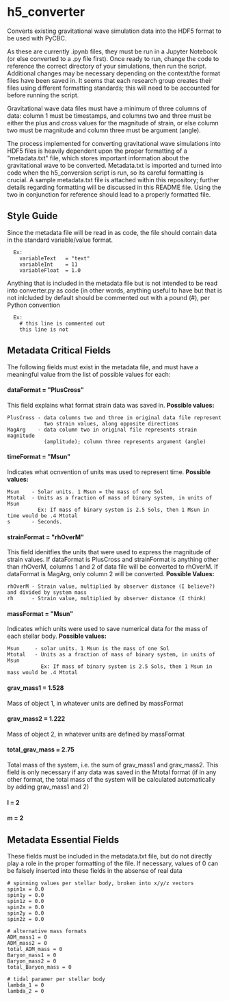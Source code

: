 # h5_converter
Converts existing gravitational wave simulation data into the HDF5 format to be used with PyCBC.

As these are currently .ipynb files, they must be run in a Jupyter Notebook (or else converted to a .py file first). Once ready to run, change the code to reference the correct directory of your simulations, then run the script. Additional changes may be necessary depending on the context/the format files have been saved in. It seems that each research group creates their files using different formatting standards; this will need to be accounted for before running the script.

Gravitational wave data files must have a minimum of three columns of data: column 1 must be timestamps, and columns two and three must be either the plus and cross values for the magnitude of strain, or else column two must be magnitude and column three must be argument (angle).

The process implemented for converting gravitational wave simulations into HDF5 files is heavily dependent upon the proper formatting of a "metadata.txt" file, which stores important information about the gravitational wave to be converted. Metadata.txt is imported and turned into code when the h5_conversion script is run, so its careful formatting is crucial. A sample metadata.txt file is attached within this repository; further details regarding formatting will be discussed in this README file. Using the two in conjunction for reference should lead to a properly formatted file. 

## Style Guide

Since the metadata file will be read in as code, the file should contain data in the standard variable/value format. 
```
  Ex: 
    variableText   = "text"
    variableInt    = 11
    variableFloat  = 1.0
```    
Anything that is included in the metadata file but is not intended to be read into converter.py as code (in other words, anything useful to have but that is not inlcluded by default should be commented out with a pound (#), per Python convention
```
  Ex:
    # this line is commented out
    this line is not
```
## Metadata Critical Fields
The following fields must exist in the metadata file, and must have a meaningful value from the list of possible values for each:

#### dataFormat = "PlusCross"
This field explains what format strain data was saved in. **Possible values:** 
```
PlusCross - data columns two and three in original data file represent 
            two strain values, along opposite directions
MagArg    - data column two in original file represents strain magnitude
            (amplitude); column three represents argument (angle)
```
#### timeFormat = "Msun"
Indicates what ocnvention of units was used to represent time. **Possible values:**
```
Msun    - Solar units. 1 Msun = the mass of one Sol
Mtotal  - Units as a fraction of mass of binary system, in units of Msun
          Ex: If mass of binary system is 2.5 Sols, then 1 Msun in time would be .4 Mtotal
s       - Seconds.
```
#### strainFormat = "rhOverM"
This field idenitfies the units that were used to express the magnitude of strain values. If dataFormat is PlusCross and strainFormat is anything other than rhOverM, columns 1 and 2 of data file will be converted to rhOverM. If dataFormat is MagArg, only column 2 will be converted. **Possible Values:**
```
rhOverM - Strain value, multiplied by observer distance (I believe?) and divided by system mass
rh      - Strain value, multiplied by observer distance (I think)
```
#### massFormat = "Msun"
Indicates which units were used to save numerical data for the mass of each stellar body. **Possible values:**
```
Msun     - solar units. 1 Msun is the mass of one Sol
Mtotal   - Units as a fraction of mass of binary system, in units of Msun
           Ex: If mass of binary system is 2.5 Sols, then 1 Msun in mass would be .4 Mtotal
```
#### grav_mass1 = 1.528
Mass of object 1, in whatever units are defined by massFormat

#### grav_mass2 = 1.222
Mass of object 2, in whatever units are defined by massFormat

#### total_grav_mass = 2.75
Total mass of the system, i.e. the sum of grav_mass1 and grav_mass2. This field is only necessary if any data was saved in the Mtotal format (if in any other format, the total mass of the system will be calculated automatically by adding grav_mass1 and 2) 

#### l = 2
#### m = 2

## Metadata Essential Fields
These fields must be included in the metadata.txt file, but do not directly play a role in the proper formatting of the file. If necessary, values of 0 can be falsely inserted into these fields in the absense of real data
```
# spinning values per stellar body, broken into x/y/z vectors
spin1x = 0.0 
spin1y = 0.0 
spin1z = 0.0 
spin2x = 0.0 
spin2y = 0.0 
spin2z = 0.0

# alternative mass formats
ADM_mass1 = 0
ADM_mass2 = 0
total_ADM_mass = 0
Baryon_mass1 = 0
Baryon_mass2 = 0
total_Baryon_mass = 0

# tidal paramer per stellar body
lambda_1 = 0
lambda_2 = 0
```
